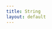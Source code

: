 ```yaml
---
title: String
layout: default
---
```

<style type="text/css">
#string {
    position: relative;
    overflow: hidden;
    height: 100%;
}
#content {
    padding: 0em;
}
.string_point {
    width: 2em;
    height: 2em;
    position: absolute;
    margin-top: -1em;
    margin-left: -1em;
    border-radius: 1em;
    box-sizing: border-box;
    background-color: white;
    border: 0.33em black solid;
}
.dark .string_point{
    background-color: black;
    border-color: white;
}

.string_point:first-child,
.string_point:last-child {
    background-color: black;
}
.dark .string_point:first-child,
.dark .string_point:last-child {
    background-color: white;
}
</style>
<div id="string"></div>
<script type="text/javascript">
(function () {
    var string_node = document.getElementById('string');
    var items = 11;
    for (var i = 0; i < items; i++) {
        item_node = document.createElement('div');
        item_node.className = 'string_point';
        item_node.style.left = 100 * i / (items - 1) + '%';
        string_node.appendChild(item_node);
    }

    var drag_active = false;

    function render(rx, ry) {
        var w = window.innerWidth;
        var h = window.innerHeight;

        var nodes = string_node.childNodes;
        var steps = nodes.length - 1;

        rx = Math.max(1 / steps, Math.min((steps - 1) / steps, rx));

        for (var i = 0; i < nodes.length; i++) {
            var n = nodes[i];
            var x = i / (nodes.length - 1);
            var y = ry;
            if (x < rx) {
                y = x / rx * ry;
            } else {
                y = (1 - x) / (1 - rx) * ry;
            }
            y += 1;
            y *= window.innerHeight / 2;
            n.style.top = y + 'px';
        }
    }

    function start_drag(rx, ry) {
        render(rx, ry);
        drag_active = true;
    };
    function stop_drag() {
        drag_active = false;
    };
    function drag(rx, ry) {
        render(rx, ry);
    };

    var content_node = document.getElementById('content');
    content_node.onmousedown = function (e) {
        var rx = e.clientX / window.innerWidth;
        var ry = 2 * e.clientY / window.innerHeight - 1;
        start_drag(rx, ry);
    };
    content_node.onmouseup = function (e) {
        stop_drag();
    };
    content_node.onmouseleav = function (e) {
        stop_drag();
    };
    content_node.onmousemove = function (e) {
        if (drag_active) {
            var rx = e.clientX / window.innerWidth;
            var ry = 2 * e.clientY / window.innerHeight - 1;
            drag(rx, ry);
        }
    };

    render(0.5, 0);

})();
</script>
